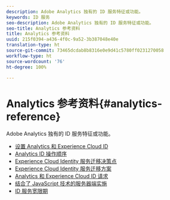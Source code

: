 ```yaml
---
description: Adobe Analytics 独有的 ID 服务特征或功能。
keywords: ID 服务
seo-description: Adobe Analytics 独有的 ID 服务特征或功能。
seo-title: Analytics 参考资料
title: Analytics 参考资料
uuid: 215f0394-a436-4f0c-9a52-3b387048e40e
translation-type: ht
source-git-commit: 73465dcdab8b8316e0e9d41c5780ff0231270058
workflow-type: ht
source-wordcount: '76'
ht-degree: 100%

---
```



# Analytics 参考资料{#analytics-reference}

Adobe Analytics 独有的 ID 服务特征或功能。

+ [设置 Analytics 和 Experience Cloud ID](analytics-ids.md)
+ [Analytics ID 操作顺序](analytics-order-of-operations.md)
+ [Experience Cloud Identity 服务迁移决策点](migration-decisions.md)
+ [Experience Cloud Identity 服务迁移方案](migration-scenarios.md)
+ [Analytics 和 Experience Cloud ID 请求](legacy-analytics.md)
+ [结合了 JavaScript 技术的服务器端实施](server-side.md)
+ [ID 服务宽限期](grace-period.md)
<!--+ [Data Collection CNAMEs and Cross-Domain Tracking](cname.md)-->

